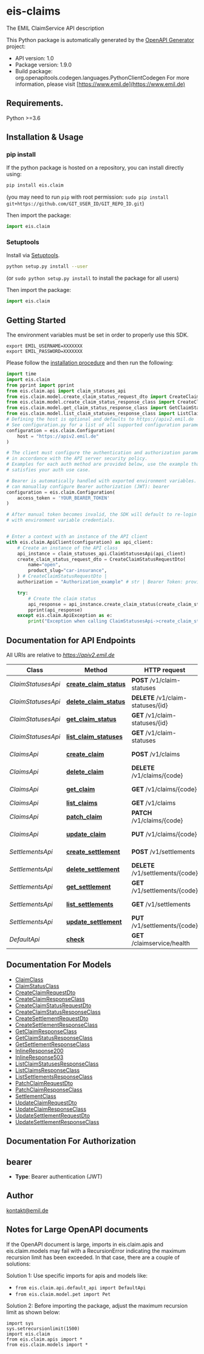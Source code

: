 # eis-claims
The EMIL ClaimService API description

This Python package is automatically generated by the [OpenAPI Generator](https://openapi-generator.tech) project:

- API version: 1.0
- Package version: 1.9.0
- Build package: org.openapitools.codegen.languages.PythonClientCodegen
For more information, please visit [https://www.emil.de](https://www.emil.de)

## Requirements.

Python >=3.6

## Installation & Usage
### pip install

If the python package is hosted on a repository, you can install directly using:

```sh
pip install eis.claim
```
(you may need to run `pip` with root permission: `sudo pip install git+https://github.com/GIT_USER_ID/GIT_REPO_ID.git`)

Then import the package:
```python
import eis.claim
```

### Setuptools

Install via [Setuptools](http://pypi.python.org/pypi/setuptools).

```sh
python setup.py install --user
```
(or `sudo python setup.py install` to install the package for all users)

Then import the package:
```python
import eis.claim
```

## Getting Started

The environment variables must be set in order to properly use this SDK.

```shell 
export EMIL_USERNAME=XXXXXXX
export EMIL_PASSWORD=XXXXXXX
```

Please follow the [installation procedure](#installation--usage) and then run the following:

```python
import time
import eis.claim
from pprint import pprint
from eis.claim.api import claim_statuses_api
from eis.claim.model.create_claim_status_request_dto import CreateClaimStatusRequestDto
from eis.claim.model.create_claim_status_response_class import CreateClaimStatusResponseClass
from eis.claim.model.get_claim_status_response_class import GetClaimStatusResponseClass
from eis.claim.model.list_claim_statuses_response_class import ListClaimStatusesResponseClass
# Defining the host is optional and defaults to https://apiv2.emil.de
# See configuration.py for a list of all supported configuration parameters.
configuration = eis.claim.Configuration(
    host = "https://apiv2.emil.de"
)

# The client must configure the authentication and authorization parameters
# in accordance with the API server security policy.
# Examples for each auth method are provided below, use the example that
# satisfies your auth use case.

# Bearer is automatically handled with exported environment variables. However, you
# can manuallay configure Bearer authorization (JWT): bearer
configuration = eis.claim.Configuration(
    access_token = 'YOUR_BEARER_TOKEN'
)

# After manual token becomes invalid, the SDK will default to re-login automatically
# with environment variable credentials.


# Enter a context with an instance of the API client
with eis.claim.ApiClient(configuration) as api_client:
    # Create an instance of the API class
    api_instance = claim_statuses_api.ClaimStatusesApi(api_client)
    create_claim_status_request_dto = CreateClaimStatusRequestDto(
        name="open",
        product_slug="car-insurance",
    ) # CreateClaimStatusRequestDto | 
    authorization = "Authorization_example" # str | Bearer Token: provided by the login endpoint under the name accessToken. (optional)

    try:
        # Create the claim status
        api_response = api_instance.create_claim_status(create_claim_status_request_dto, authorization=authorization)
        pprint(api_response)
    except eis.claim.ApiException as e:
        print("Exception when calling ClaimStatusesApi->create_claim_status: %s\n" % e)
```

## Documentation for API Endpoints

All URIs are relative to *https://apiv2.emil.de*

Class | Method | HTTP request | Description
------------ | ------------- | ------------- | -------------
*ClaimStatusesApi* | [**create_claim_status**](docs/ClaimStatusesApi.md#create_claim_status) | **POST** /v1/claim-statuses | Create the claim status
*ClaimStatusesApi* | [**delete_claim_status**](docs/ClaimStatusesApi.md#delete_claim_status) | **DELETE** /v1/claim-statuses/{id} | Delete the claim status
*ClaimStatusesApi* | [**get_claim_status**](docs/ClaimStatusesApi.md#get_claim_status) | **GET** /v1/claim-statuses/{id} | Retrieve the claim status
*ClaimStatusesApi* | [**list_claim_statuses**](docs/ClaimStatusesApi.md#list_claim_statuses) | **GET** /v1/claim-statuses | List claim statuses
*ClaimsApi* | [**create_claim**](docs/ClaimsApi.md#create_claim) | **POST** /v1/claims | Create the claim
*ClaimsApi* | [**delete_claim**](docs/ClaimsApi.md#delete_claim) | **DELETE** /v1/claims/{code} | Delete the claim
*ClaimsApi* | [**get_claim**](docs/ClaimsApi.md#get_claim) | **GET** /v1/claims/{code} | Retrieve the claim
*ClaimsApi* | [**list_claims**](docs/ClaimsApi.md#list_claims) | **GET** /v1/claims | List claims
*ClaimsApi* | [**patch_claim**](docs/ClaimsApi.md#patch_claim) | **PATCH** /v1/claims/{code} | Patch the claim
*ClaimsApi* | [**update_claim**](docs/ClaimsApi.md#update_claim) | **PUT** /v1/claims/{code} | Update the claim
*SettlementsApi* | [**create_settlement**](docs/SettlementsApi.md#create_settlement) | **POST** /v1/settlements | Create the settlement
*SettlementsApi* | [**delete_settlement**](docs/SettlementsApi.md#delete_settlement) | **DELETE** /v1/settlements/{code} | Delete the settlement
*SettlementsApi* | [**get_settlement**](docs/SettlementsApi.md#get_settlement) | **GET** /v1/settlements/{code} | Retrieve the settlement
*SettlementsApi* | [**list_settlements**](docs/SettlementsApi.md#list_settlements) | **GET** /v1/settlements | List settlements
*SettlementsApi* | [**update_settlement**](docs/SettlementsApi.md#update_settlement) | **PUT** /v1/settlements/{code} | Update the settlement
*DefaultApi* | [**check**](docs/DefaultApi.md#check) | **GET** /claimservice/health | 


## Documentation For Models

 - [ClaimClass](docs/ClaimClass.md)
 - [ClaimStatusClass](docs/ClaimStatusClass.md)
 - [CreateClaimRequestDto](docs/CreateClaimRequestDto.md)
 - [CreateClaimResponseClass](docs/CreateClaimResponseClass.md)
 - [CreateClaimStatusRequestDto](docs/CreateClaimStatusRequestDto.md)
 - [CreateClaimStatusResponseClass](docs/CreateClaimStatusResponseClass.md)
 - [CreateSettlementRequestDto](docs/CreateSettlementRequestDto.md)
 - [CreateSettlementResponseClass](docs/CreateSettlementResponseClass.md)
 - [GetClaimResponseClass](docs/GetClaimResponseClass.md)
 - [GetClaimStatusResponseClass](docs/GetClaimStatusResponseClass.md)
 - [GetSettlementResponseClass](docs/GetSettlementResponseClass.md)
 - [InlineResponse200](docs/InlineResponse200.md)
 - [InlineResponse503](docs/InlineResponse503.md)
 - [ListClaimStatusesResponseClass](docs/ListClaimStatusesResponseClass.md)
 - [ListClaimsResponseClass](docs/ListClaimsResponseClass.md)
 - [ListSettlementsResponseClass](docs/ListSettlementsResponseClass.md)
 - [PatchClaimRequestDto](docs/PatchClaimRequestDto.md)
 - [PatchClaimResponseClass](docs/PatchClaimResponseClass.md)
 - [SettlementClass](docs/SettlementClass.md)
 - [UpdateClaimRequestDto](docs/UpdateClaimRequestDto.md)
 - [UpdateClaimResponseClass](docs/UpdateClaimResponseClass.md)
 - [UpdateSettlementRequestDto](docs/UpdateSettlementRequestDto.md)
 - [UpdateSettlementResponseClass](docs/UpdateSettlementResponseClass.md)


## Documentation For Authorization


## bearer

- **Type**: Bearer authentication (JWT)


## Author

kontakt@emil.de


## Notes for Large OpenAPI documents
If the OpenAPI document is large, imports in eis.claim.apis and eis.claim.models may fail with a
RecursionError indicating the maximum recursion limit has been exceeded. In that case, there are a couple of solutions:

Solution 1:
Use specific imports for apis and models like:
- `from eis.claim.api.default_api import DefaultApi`
- `from eis.claim.model.pet import Pet`

Solution 2:
Before importing the package, adjust the maximum recursion limit as shown below:
```
import sys
sys.setrecursionlimit(1500)
import eis.claim
from eis.claim.apis import *
from eis.claim.models import *
```

